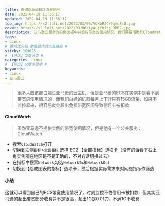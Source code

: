```yaml
---
title: 查询亚马逊ECS流量使用
date: 2022-04-19 11:36:17
updated: 2022-04-19 11:36:17
top_img: https://s2.loli.net/2022/03/06/VQXbRJCH9qmcZsO.jpg
cover: https://s2.loli.net/2022/03/06/iyAujYkJcgLQPD2.jpg
description: 亚马逊云服务的实例面板中并没有带宽的使用情况，我们需要借助其CloudWatch中的指标来统计带宽使用情况，避免超出套餐流量造成信用卡扣费
tags:
- Linux  
# 置顶优先级 数值越大优先级越高 #
sticky: 100025
# 【可选】文章分类 #
categories: Linux
# 【可选】文章关键字 #
keywords:
- Linux
- 亚马逊云
---
```


> 很多人应该都白嫖过亚马逊的云主机，但是亚马逊的ECS在实例中是看不到带宽的使用情况的，而我们白嫖的机器每月上下行只有15GB流量，如果不监控起来，很容易就会超出免费带宽区间导致信用卡被扣款

#### CloudWatch
> 虽然亚马逊不提供实例的带宽使用情况，但是他有一个公共服务：CloudWatch

- 搜索`CloudWatch`打开
- 切换到左侧`指标`>`全部指标` 选择 EC2 【全部指标】选项卡（没有的话看下右上角实例所在地区是不是正确的，不对的话切换过去）
- 在指标中搜索`Network`,勾选`NetworkIn`和`NetworkOut`
- 切换到【绘成图表的指标】选项卡，然后根据实际需求来对网络指标作筛选

#### 小结
这就可以看到自己的ECS带宽使用情况了，时刻监控不怕信用卡被扣款，但其实亚马逊的超出带宽部分收费并不是很高，超出1G是0.01刀，不满1G不收费

